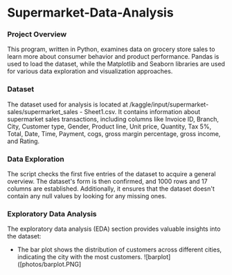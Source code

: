 # Supermarket-Data-Analysis

### Project Overview
This program, written in Python, examines data on grocery store sales to learn more about consumer behavior and product performance. Pandas is used to load the dataset, while the Matplotlib and Seaborn libraries are used for various data exploration and visualization approaches.

### Dataset 
The dataset used for analysis is located at /kaggle/input/supermarket-sales/supermarket_sales - Sheet1.csv. It contains information about supermarket sales transactions, including columns like Invoice ID, Branch, City, Customer type, Gender, Product line, Unit price, Quantity, Tax 5%, Total, Date, Time, Payment, cogs, gross margin percentage, gross income, and Rating.

### Data Exploration
The script checks the first five entries of the dataset to acquire a general overview. The dataset's form is then confirmed, and 1000 rows and 17 columns are established. Additionally, it ensures that the dataset doesn't contain any null values by looking for any missing ones.

### Exploratory Data Analysis
The exploratory data analysis (EDA) section provides valuable insights into the dataset:
* The bar plot shows the distribution of customers across different cities, indicating the city with the most customers.
![barplot]([photos/barplot.PNG]
